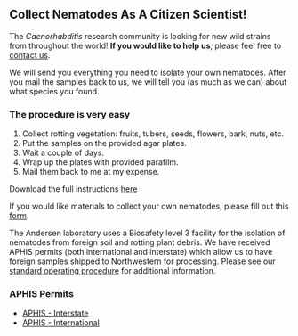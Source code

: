 ## Collect Nematodes As A Citizen Scientist! ##
The <em>Caenorhabditis</em> research community is looking for new wild strains from throughout the world! **If you would like to help us**, please feel free to [contact us](http://elegansvariation.org/about/staff/).

We will send you everything you need to isolate your own nematodes. After you mail the samples back to us, we will tell you (as much as we can) about what species you found.

### The procedure is very easy ###

1. Collect rotting vegetation: fruits, tubers, seeds, flowers, bark, nuts, etc.
2. Put the samples on the provided agar plates.
3. Wait a couple of days.
4. Wrap up the plates with provided parafilm.
5. Mail them back to me at my expense.

Download the full instructions [here](http://andersenlab.org/files/WormCollecting.pdf)

If you would like materials to collect your own nematodes, please fill out this [form](https://docs.google.com/forms/d/15JXAQptqCSenZMyqHHOKQH1wJe7m0n8_Q0nHMe0eTUY/viewform?formkey=dERCQ1lsamU1ZFNtOGJJUkJqVzZOOVE6MQ#gid=0).


The Andersen laboratory uses a Biosafety level 3 facility for the isolation of nematodes from foreign soil and rotting plant debris. We have received APHIS permits (both international and interstate) which allow us to have foreign samples shipped to Northwestern for processing. Please see our [standard operating procedure](http://andersenlab.org/files/USDA_SOP.pdf) for additional information.

### APHIS Permits ###

* [APHIS - Interstate](http://andersenlab.org/files/2014_Andersen_USDA_APHISpermit_interstate.pdf)
* [APHIS - International](http://andersenlab.org/files/2014_Andersen_USDA_APHISpermit_international.pdf)